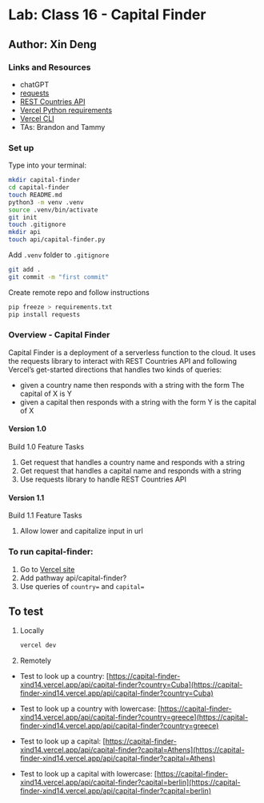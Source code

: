 # Lab: Class 16 - Capital Finder

## Author: Xin Deng

### Links and Resources

- chatGPT
- [requests](https://requests.readthedocs.io/en/latest/)
- [REST Countries API](https://restcountries.com/#rest-countries)
- [Vercel Python requirements](https://vercel.com/docs/functions/serverless-functions/runtimes/python)
- [Vercel CLI](https://vercel.com/docs/cli)
- TAs: Brandon and Tammy

### Set up

Type into your terminal:

```bash
mkdir capital-finder
cd capital-finder
touch README.md
python3 -m venv .venv
source .venv/bin/activate
git init
touch .gitignore
mkdir api
touch api/capital-finder.py


```

Add `.venv` folder to `.gitignore`

```bash
git add .
git commit -m "first commit"
```

Create remote repo and follow instructions

```bash
pip freeze > requirements.txt
pip install requests
```

### Overview - Capital Finder

Capital Finder is a deployment of a serverless function to the cloud. It uses the requests library to interact with REST Countries API and following Vercel’s get-started directions that handles two kinds of queries:

- given a country name then responds with a string with the form The capital of X is Y
- given a capital then responds with a string with the form Y is the capital of X

#### Version 1.0

Build 1.0 Feature Tasks

1. Get request that handles a country name and responds with a string
2. Get request that handles a capital name and responds with a string
3. Use requests library to handle REST Countries API

#### Version 1.1

Build 1.1 Feature Tasks

1. Allow lower and capitalize input in url


### To run capital-finder:

1. Go to [Vercel site](https://capital-finder-xind14.vercel.app/)
2. Add pathway api/capital-finder?
3. Use queries of `country=` and `capital=`

## To test

1. Locally

    ```bash
    vercel dev
    ```

2. Remotely

- Test to look up a country: [https://capital-finder-xind14.vercel.app/api/capital-finder?country=Cuba](https://capital-finder-xind14.vercel.app/api/capital-finder?country=Cuba)

- Test to look up a country with lowercase: [https://capital-finder-xind14.vercel.app/api/capital-finder?country=greece](https://capital-finder-xind14.vercel.app/api/capital-finder?country=greece)

- Test to look up a capital: [https://capital-finder-xind14.vercel.app/api/capital-finder?capital=Athens](https://capital-finder-xind14.vercel.app/api/capital-finder?capital=Athens)

- Test to look up a capital with lowercase: [https://capital-finder-xind14.vercel.app/api/capital-finder?capital=berlin](https://capital-finder-xind14.vercel.app/api/capital-finder?capital=berlin)
